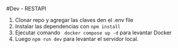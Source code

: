 #Dev - RESTAPI

1. Clonar repo y agregar las claves den el .env file
2. Instalar las dependencias con ```npm install``` 
3. Ejecutar comando ``` docker compose up -d``` para levantar Docker
4. Luego ```npm run dev``` para levantar el servidor local.